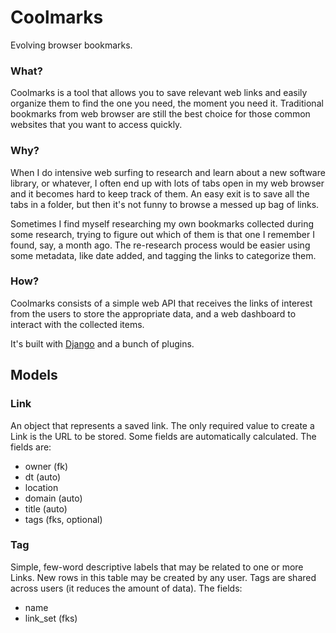 # Coolmarks

Evolving browser bookmarks.


### What?

Coolmarks is a tool that allows you to save relevant web links and easily organize them to find the one you need, the moment you need it. Traditional bookmarks from web browser are still the best choice for those common websites that you want to access quickly.


### Why?

When I do intensive web surfing to research and learn about a new software library, or whatever, I often end up with lots of tabs open in my web browser and it becomes hard to keep track of them. An easy exit is to save all the tabs in a folder, but then it's not funny to browse a messed up bag of links.

Sometimes I find myself researching my own bookmarks collected during some research, trying to figure out which of them is that one I remember I found, say, a month ago. The re-research process would be easier using some metadata, like date added, and tagging the links to categorize them.


### How?

Coolmarks consists of a simple web API that receives the links of interest from the users to store the appropriate data, and a web dashboard to interact with the collected items.

It's built with [Django](https://www.djangoproject.com/) and a bunch of plugins.


## Models

### Link

An object that represents a saved link. The only required value to create a Link is the URL to be stored. Some fields are automatically calculated. The fields are:
- owner (fk)
- dt (auto)
- location
- domain (auto)
- title (auto)
- tags (fks, optional)


### Tag

Simple, few-word descriptive labels that may be related to one or more Links. New rows in this table may be created by any user. Tags are shared across users (it reduces the amount of data). The fields:
- name
- link_set (fks)
